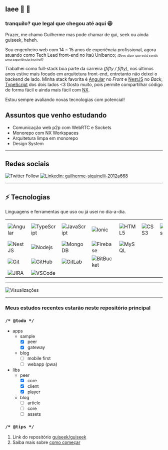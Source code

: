 ## Iaee 👋 👨

### tranquilo? que legal que chegou até aqui 😃
Prazer, me chamo Guilherme mas pode chamar de gui, seek ou ainda guiseek, heheh.

Sou engenheiro web com 14 ~ 15 anos de experiência profissional, agora atuando como Tech Lead front-end no Itaú Unibanco;
<i style="font-size:10px">(Devo dizer que está sendo uma experiência incrível!)</i>

Trabalhei como full-stack boa parte da carreira _(fifty / fifty)_, nos últimos anos estive mais focado em arquitetura front-end, entretanto não deixei o backend de lado. Minha stack favorita é [Angular](https://angular.io) no _Front_ e [NestJS](https://nestjs.com/) no _Back_, [TypeScript](https://typescriptlang.org) dos dois lados <3 Gosto muito, pois permite compartilhar código de forma fácil e ainda mais fácil com [NX](https://nx.dev).

Estou sempre avaliando novas tecnologias com potencial!

## Assuntos que venho estudando
- Comunicação web p2p com WebRTC e Sockets
- Monorepo com NX Workspaces
- Arquitetura limpa em monorepo
- Design System

---

## Redes sociais

![Twitter Follow](https://img.shields.io/twitter/follow/guiseek?label=GuiSeek&logo=twitter&style=flat-square)
[![Linkedin: guilherme-siquinelli-2012a668](https://img.shields.io/badge/-Linkedin-blue?style=flat-square&logo=Linkedin&logoColor=white&link=https://www.linkedin.com/in/guilherme-siquinelli-2012a668/)](https://www.linkedin.com/in/guilherme-siquinelli-2012a668/)

---

## ⚡ Tecnologias

Linguagens e ferramentas que uso ou já usei no dia-a-dia.

|  |  |  | |  |  |  |  |  
| - | - | - | - | - | - | - | - | 
| ![Angular](https://img.shields.io/badge/-Angular-DD0031?style=flat-square&logo=angular) | ![TypeScript](https://img.shields.io/badge/-TypeScript-007ACC?style=flat-square&logo=typescript) | ![JavaScript](https://img.shields.io/badge/-JavaScript-black?style=flat-square&logo=javascript) | ![Ionic](https://img.shields.io/badge/-Ionic-3880FF?style=flat-square&logo=ionic&logoColor=white) | ![HTML5](https://img.shields.io/badge/-HTML5-E34F26?style=flat-square&logo=html5&logoColor=white) | ![CSS3](https://img.shields.io/badge/-CSS3-1572B6?style=flat-square&logo=css3) | ![Sass](https://img.shields.io/badge/-Sass-CC6699?style=flat-square&logo=sass&logoColor=white) | ![Angular Material](https://img.shields.io/badge/Material-Design-%23ffa726?style=flat-square&logo=angular) | ![Bootstrap](https://img.shields.io/badge/-Bootstrap-563D7C?style=flat-square&logo=bootstrap)
| ![NestJS](https://img.shields.io/badge/-NestJS-E0234E?style=flat-square&logo=nestjs&logoColor=white) | ![Nodejs](https://img.shields.io/badge/-Nodejs-339933?style=flat-square&logo=Node.js&logoColor=white) | ![MongoDB](https://img.shields.io/badge/-MongoDB-black?style=flat-square&logo=mongodb) | ![Firebase](https://img.shields.io/badge/Firebase-FFCA28?style=flat-square&logo=firebase&logoColor=white) | ![MySQL](https://img.shields.io/badge/-MySQL-4479A1?style=flat-square&logo=mysql&logoColor=white)
| ![Git](https://img.shields.io/badge/-Git-black?style=flat-square&logo=git) | ![GitHub](https://img.shields.io/badge/-GitHub-181717?style=flat-square&logo=github) | ![GitLab](https://img.shields.io/badge/-GitLab-181717?style=flat-square&logo=gitlab) | ![BitBucket](https://img.shields.io/badge/-BitBucket-darkblue?style=flat-square&logo=bitbucket)
| ![JIRA](https://img.shields.io/badge/-JIRA-0052CC?style=flat-square&logo=jira) | ![VSCode](https://img.shields.io/badge/-VSCode-007ACC?style=flat-square&logo=visual-studio-code&logoColor=white)
---

![Visualizações](https://komarev.com/ghpvc/?username=guiseek)

---
### Meus estudos recentes estarão neste repositório principal


###  `/* @todo */`
- apps
  - sample
    - [x] peer
    - [x] gateway
  - blog
    - [ ] mobile first
    - [ ] webapp (pwa)

- libs
  - peer
    - [x] core
    - [x] client
    - [x] player
  - blog
    - [ ] article
    - [ ] core
    - [ ] assets

### `/* @tips */`
 
1. Link do repositório [guiseek/guiseek](https://github.com/guiseek/guiseek)
1. Saiba mais sobre [como começar](CONTRIBUTING.md)
